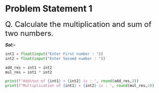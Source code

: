 # Problem Statement 1

<font size = '+2'>Q. Calculate the multiplication and sum of two numbers.</font>

***Sol:-***

```python
int1 = float(input("Enter First number : "))
int2 = float(input("Enter Secomd number : "))

add_res = int1 + int2
mul_res = int1 * int2

print(f"Additon of {int1} + {int2} is : ", round(add_res,2))
print(f"Multiplication of {int1} + {int2} is : ", round(mul_res,2))
```
